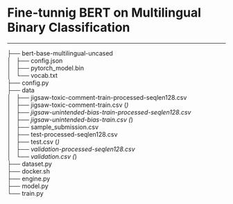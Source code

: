 # Fine-tunnig BERT on Multilingual Binary Classification
---

├── bert-base-multilingual-uncased      
│   ├── config.json      
│   ├── pytorch_model.bin      
│   └── vocab.txt      
├── config.py      
├── data      
│   ├── jigsaw-toxic-comment-train-processed-seqlen128.csv      
│   ├── jigsaw-toxic-comment-train.csv                          (*)      
│   ├── jigsaw-unintended-bias-train-processed-seqlen128.csv      
│   ├── jigsaw-unintended-bias-train.csv                        (*)      
│   ├── sample_submission.csv      
│   ├── test-processed-seqlen128.csv      
│   ├── test.csv                                                (*)      
│   ├── validation-processed-seqlen128.csv      
│   └── validation.csv                                          (*)      
├── dataset.py      
├── docker.sh      
├── engine.py      
├── model.py      
└── train.py      
